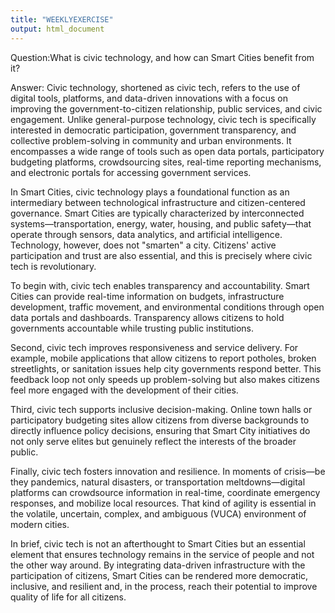 ```yaml
---
title: "WEEKLYEXERCISE"
output: html_document
---
```

Question:What is civic technology, and how can Smart Cities benefit from it?

Answer:
Civic technology, shortened as civic tech, refers to the use of digital tools, platforms, and data-driven innovations with a focus on improving the government-to-citizen relationship, public services, and civic engagement. Unlike general-purpose technology, civic tech is specifically interested in democratic participation, government transparency, and collective problem-solving in community and urban environments. It encompasses a wide range of tools such as open data portals, participatory budgeting platforms, crowdsourcing sites, real-time reporting mechanisms, and electronic portals for accessing government services.

In Smart Cities, civic technology plays a foundational function as an intermediary between technological infrastructure and citizen-centered governance. Smart Cities are typically characterized by interconnected systems—transportation, energy, water, housing, and public safety—that operate through sensors, data analytics, and artificial intelligence. Technology, however, does not "smarten" a city. Citizens' active participation and trust are also essential, and this is precisely where civic tech is revolutionary.

To begin with, civic tech enables transparency and accountability. Smart Cities can provide real-time information on budgets, infrastructure development, traffic movement, and environmental conditions through open data portals and dashboards. Transparency allows citizens to hold governments accountable while trusting public institutions.

Second, civic tech improves responsiveness and service delivery. For example, mobile applications that allow citizens to report potholes, broken streetlights, or sanitation issues help city governments respond better. This feedback loop not only speeds up problem-solving but also makes citizens feel more engaged with the development of their cities.

Third, civic tech supports inclusive decision-making. Online town halls or participatory budgeting sites allow citizens from diverse backgrounds to directly influence policy decisions, ensuring that Smart City initiatives do not only serve elites but genuinely reflect the interests of the broader public.

Finally, civic tech fosters innovation and resilience. In moments of crisis—be they pandemics, natural disasters, or transportation meltdowns—digital platforms can crowdsource information in real-time, coordinate emergency responses, and mobilize local resources. That kind of agility is essential in the volatile, uncertain, complex, and ambiguous (VUCA) environment of modern cities.

In brief, civic tech is not an afterthought to Smart Cities but an essential element that ensures technology remains in the service of people and not the other way around. By integrating data-driven infrastructure with the participation of citizens, Smart Cities can be rendered more democratic, inclusive, and resilient and, in the process, reach their potential to improve quality of life for all citizens.
